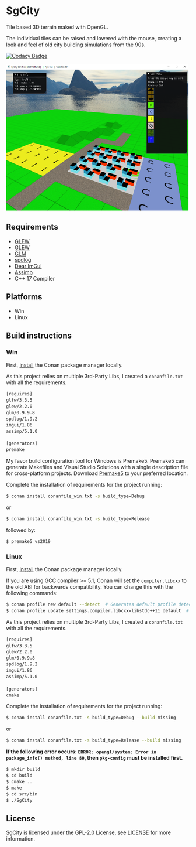 # SgCity

Tile based 3D terrain maked with OpenGL.

The individual tiles can be raised and lowered with the mouse, creating a
look and feel of old city building simulations from the 90s.


[![Codacy Badge](https://app.codacy.com/project/badge/Grade/51367f1966914a838f48dc864ddfdd79)](https://www.codacy.com/gh/stwe/SgCity/dashboard?utm_source=github.com&amp;utm_medium=referral&amp;utm_content=stwe/SgCity&amp;utm_campaign=Badge_Grade)


<img src="https://github.com/stwe/SgCity/blob/main/resources/devlog/2022-03-12.png" width="500" height="400" />

## Requirements

- [GLFW](https://www.glfw.org/)
- [GLEW](http://glew.sourceforge.net/)
- [GLM](https://github.com/g-truc/glm)
- [spdlog](https://github.com/gabime/spdlog)
- [Dear ImGui](https://github.com/ocornut/imgui)
- [Assimp](https://github.com/assimp/assimp)
- C++ 17 Compiler

## Platforms

- Win
- Linux

## Build instructions

### Win

First, [install](https://docs.conan.io/en/latest/installation.html) the Conan package manager locally.

As this project relies on multiple 3rd-Party Libs, I created a `conanfile.txt` with all the requirements.

```txt
[requires]
glfw/3.3.5
glew/2.2.0
glm/0.9.9.8
spdlog/1.9.2
imgui/1.86
assimp/5.1.0

[generators]
premake
```

My favor build configuration tool for Windows is Premake5. Premake5 can generate Makefiles and Visual Studio Solutions with a single description file for cross-platform projects.
Download [Premake5](https://premake.github.io/download) to your preferred location.

Complete the installation of requirements for the project running:

```bash
$ conan install conanfile_win.txt -s build_type=Debug
```

or

```bash
$ conan install conanfile_win.txt -s build_type=Release
```

followed by:

```bash
$ premake5 vs2019
```


### Linux

First, [install](https://docs.conan.io/en/latest/installation.html) the Conan package manager locally.

If you are using GCC compiler >= 5.1, Conan will set the `compiler.libcxx` to the old ABI for backwards compatibility. You can change this with the following commands:

```bash
$ conan profile new default --detect  # Generates default profile detecting GCC and sets old ABI
$ conan profile update settings.compiler.libcxx=libstdc++11 default  # Sets libcxx to C++11 ABI
```

As this project relies on multiple 3rd-Party Libs, I created a `conanfile.txt` with all the requirements.

```txt
[requires]
glfw/3.3.5
glew/2.2.0
glm/0.9.9.8
spdlog/1.9.2
imgui/1.86
assimp/5.1.0

[generators]
cmake
```

Complete the installation of requirements for the project running:

```bash
$ conan install conanfile.txt -s build_type=Debug --build missing
```

or

```bash
$ conan install conanfile.txt -s build_type=Release --build missing
```

**If the following error occurs: `ERROR: opengl/system: Error in package_info() method, line 80`, then `pkg-config` must be installed first.**

```bash
$ mkdir build
$ cd build
$ cmake ..
$ make
$ cd src/bin
$ ./SgCity
```

## License

SgCity is licensed under the GPL-2.0 License, see [LICENSE](https://github.com/stwe/SgCity/blob/main/LICENSE) for more information.
